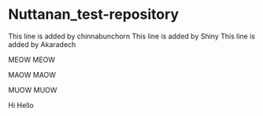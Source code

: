 # Nuttanan_test-repository
This line is added by chinnabunchorn
This line is added by Shiny
This line is added by Akaradech

MEOW MEOW

MAOW MAOW

MUOW MUOW

Hi Hello